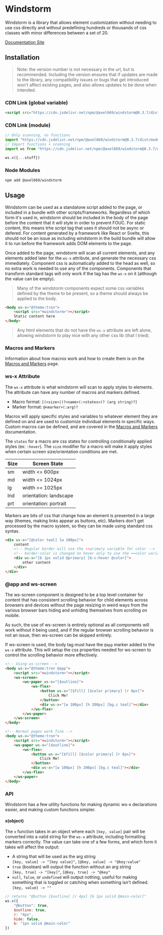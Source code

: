 # Windstorm
Windstorm is a library that allows element customization without needing to use
css directly and without predefining hundreds or thousands of css classes with
minor differences between a set of 20.

[Documentation Site](https://windstorm.axel669.net)

## Installation

> Note: the version number is not necessary in the url, but is recommended.
> Including the version ensures that if updates are made to the library, any
> compatibility issues or bugs that get introduced won't affect existing pages,
> and also allows updates to be done when intended.

### CDN Link (global variable)
```html
<script src="https://cdn.jsdelivr.net/npm/@axel669/windstorm@0.3.7/dist/browser.js"></script>
```

### CDN Link (module)
```js
// Only scanning, no functions
import "https://cdn.jsdelivr.net/npm/@axel669/windstorm@0.3.7/dist/module.mjs"
// Import functions + scanning
import ws from "https://cdn.jsdelivr.net/npm/@axel669/windstorm@0.3.7/dist/module.mjs"

ws.x({...stuff})
```

### Node Modules
```bash
npm add @axel669/windstorm
```

## Usage
Windstorm can be used as a standalone script added to the page, or included in a
bundle with other scripts/frameworks. Regardless of which form it's used in,
windstorm should be included in the body of the page before the content that it
will style in order to prevent FOUC. For static content, this means trhe script
tag that uses it should not be async or defered. For content generated by a
framework like React or Svelte, this should not be an issue as including
windstorm in the build bundle will allow it to run before the framework adds DOM
elements to the page.

Once added to the page, windstorm will scan all current elements, and any
elements added later for the `ws-x` attribute, and generate the necessary css
immediately. Component css is automatically added to the head as well, so no
extra work is needed to use any of the components. Components that transform
standard tags will only work if the tag has the `ws-x` on it (although the value
can be empty).

> Many of the windstorm components expect some css variables defined by the
> theme to be present, so a theme should always be applied to the body.

```html
<body ws-x="@theme:tron">
    <script src="<windstorm>"></script>
    Static content here
</body>
```

> Any html elements that do not have the `ws-x` attribute are left alone,
> allowing windstorm to play nice with any other css lib (that I tried).

### Macros and Markers
Information about how macros work and how to create them is on the
[Macros and Markers](./lib/macros-markers.md) page.

### ws-x Attribute
The `ws-x` attribute is what windstorm will scan to apply styles to elements.
The attribute can have any number of macros and markers defined.

- Macro format: `[(<size>|)?<name>(:<states>)? (arg string)?]`
- Marker format: `@<marker>(:arg)?`

Macros will apply specific styles and variables to whatever element they are
defined on and are used to customize individual elements in specific ways.
Custom macros can be defined, and are covered in the
[Macros and Markers](./lib/macros-markers.md) documentation.

The `states` for a macro are css states for controlling conditionally applied
styles (ex: `:hover`). The `size` modifier for a macro will make it apply styles
when certain screen size/orientation conditions are met.

| Size | Screen State |
| --- | --- |
| sm | width <= 600px |
| md | width <= 1024px |
| lg | width >= 1025px |
| lnd | orientation: landscape |
| prt | orientation: portrait |

Markers are bits of css that change how an element is presented in a large way
(themes, making links appear as buttons, etc). Markers don't get processed by the
macro system, so they can be made using standard css syntax.

```html
<div ws-x="[@color teal] [w 100px]">
    content
    <!-- Regular border will use the --primary variable for color -->
    <!-- border-color is changed on hover only to use the --color variable -->
    <div ws-x="[b 1px solid @primary] [b-c:hover @color]">
        other content
    </div>
</div>
```

### @app and ws-screen
The ws-screen component is designed to be a top level container for content that
has consistent scrolling behavior for child elements across browsers and devices
without the page resizing in weird ways from the various browser bars hiding and
unhiding themselves from scrolling on mobile.

As such, the use of ws-screen is entirely optional as all components will work
without it being used, and if the regular browser scrolling behavior is not an
issue, then ws-screen can be skipped entirely.

If ws-screen is used, the body tag must have the `@app` marker added to the `ws-x`
attribute. This will setup the css properties needed for ws-screen to control
the scrolling behavior more effectively.

```html
<!-- Using ws-screen -->
<body ws-x="@theme:tron @app">
    <script src="<windstorm>"></script>
    <ws-screen>
        <ws-paper ws-x="[$outline]">
            <ws-flex>
                <button ws-x="[$fill] [$color primary] [r 8px]">
                    Click Me!
                </button>
                <div ws-x="[w 100px] [h 200px] [bg.c teal]"></div>
            </ws-flex>
        </ws-paper>
    </ws-screen>
</body>
```

```html
<!-- Normal pages work fine -->
<body ws-x="@theme:tron">
    <script src="<windstorm>"></script>
    <ws-paper ws-x="[$outline]">
        <ws-flex>
            <button ws-x="[$fill] [$color primary] [r 8px]">
                Click Me!
            </button>
            <div ws-x="[w 100px] [h 200px] [bg.c teal]"></div>
        </ws-flex>
    </ws-paper>
</body>
```

### API

Windstorm has a few utility functions for making dynamic ws-x declarations
easier, and making custom functions simpler.

#### x(object)
The `x` function takes in an object where each `[key, value]` pair will be
converted into a valid string for the `ws-x` attribute, including formatting
markers correctly. The value can take one of a few forms, and which form it takes
will affect the output:
- A string that will be used as the arg string<br />
    `[key, value] -> "[key value]"`, `[@key, value] -> "@key:value"`
- `true` (boolean) will output the function without an arg string<br />
    `[key, true] -> "[key]"`, `[@key, true] -> "@key"`
- `null`, `false`, or `undefined` will output nothing, useful for making
    something that is toggled or catching when something isn't defined.<br />
    `[key, value] -> ""`

```js
// returns "@button [$outline] [r 4px] [b 1px solid @main-color]"
ws.x({
    "@button": true,
    $outline: true,
    r: "4px",
    hide: false,
    b: "1px solid @main-color"
})
```
